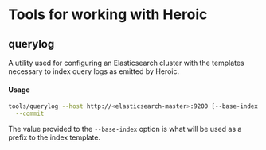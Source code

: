 # Tools for working with Heroic

## querylog

A utility used for configuring an Elasticsearch cluster with the templates necessary to index
query logs as emitted by Heroic.

#### Usage

```bash
tools/querylog --host http://<elasticsearch-master>:9200 [--base-index <name>] [--logstash] \
  --commit
```

The value provided to the `--base-index` option is what will be used as a prefix to the index
template.
